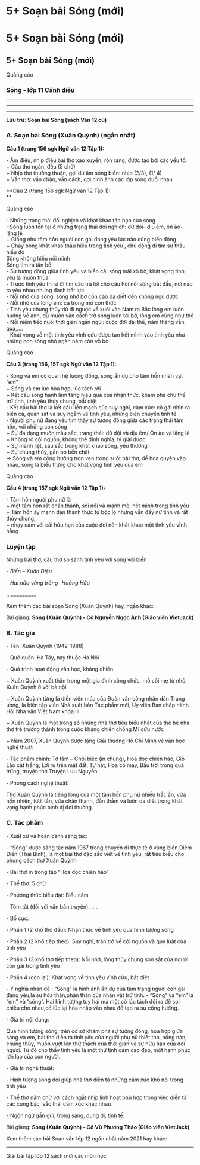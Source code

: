 # 5+ Soạn bài Sóng (mới)

# 5+ Soạn bài Sóng (mới)

## 5+ Soạn bài Sóng (mới)

Quảng cáo

### Sóng - lớp 11 Cánh diều

* * *

* * *

* * *

**Lưu trữ: Soạn bài Sóng (sách Văn 12 cũ)**

### **A. Soạn bài Sóng (Xuân Quỳnh) (ngắn nhất)**

**Câu 1 (trang 156 sgk Ngữ văn 12 Tập 1):**

\- Âm điệu, nhịp điệu bài thơ xao xuyến, rộn ràng, được tạo bởi các yếu tố:  
\+ Câu thơ ngắn, đều (5 chữ)  
\+ Nhịp thơ thường thuận, gợi dư âm sóng biển: nhịp (2/3), (1/ 4)  
\+ Vần thơ: vần chân, vần cách, gợi hình ảnh các lớp sóng đuổi nhau  


**Câu 2 (trang 156 sgk Ngữ văn 12 Tập 1):  
**

Quảng cáo

\- Những trạng thái đối nghịch và khát khao táo bạo của sóng  
+Sóng luôn tồn tại ở những trạng thái đối nghịch: dữ dội- dịu êm, ồn ào- lặng lẽ  
\+ Giống như tâm hồn người con gái đang yêu lúc nào cũng biến động  
\+ Cháy bỏng khát khao thấu hiểu trong tình yêu , chủ động đi tìm sự thấu hiểu đó  
Sông không hiểu nổi mình  
Sóng tìm ra tận bể  
\- Sự tương đồng giữa tình yêu và biển cả: sóng mãi xô bờ, khát vọng tình yêu là muôn thủa  
\- Trước tình yêu thi sĩ đi tìm câu trả lời cho câu hỏi nói sóng bắt đầu, nơi nào ta yêu nhau nhưng đành bất lực  
\- Nỗi nhớ của sóng: sóng nhớ bờ cồn cào da diết đến không ngủ được  
\- Nỗi nhớ của lòng em: cả trong mơ còn thức  
\- Tình yêu chung thủy dù đi ngược về xuôi vào Nam ra Bắc lòng em luôn hướng về anh, dù muôn vàn cách trở sóng luôn tới bờ, lòng em cũng như thế  
\- Nỗi niềm tiếc nuối thời gian ngắn ngủi: cuộc đời dài thế, năm tháng vẫn qua,....  
\- Khát vọng về một tình yêu vĩnh cửu được tan hết mình vào tình yêu như những con sóng nhỏ ngàn năm còn vỗ bờ  


Quảng cáo

**Câu 3 (trang 156, 157 sgk Ngữ văn 12 Tập 1):**

\- Sóng và em có quan hệ tương đồng, sóng ẩn dụ cho tâm hồn nhân vật “em”  
\+ Sóng và em lúc hòa hợp, lúc tách rời  
\+ Kết cấu song hành làm tăng hiệu quả của nhận thức, khám phá chủ thể trữ tình, tình yêu thủy chung, bất diệt  
\- Kết cấu bài thơ là kết cấu liền mạch của suy nghĩ, cảm xúc: cô gái nhìn ra biển cả, quan sát và suy ngẫm về tình yêu, những biến chuyển tinh tế  
\- Người phụ nữ đang yêu tìm thấy sự tương đồng giữa các trạng thái tâm hồn, với những con sóng  
\+ Sự đa dạng muôn màu sắc, trạng thái: dữ dội và dịu êm/ Ồn ào và lặng lẽ  
\+ Không rõ cội nguồn, không thể định nghĩa, lý giải được  
\+ Sự mãnh liệt, sâu sắc trong khát khao sống, yêu thương  
\+ Sự chung thủy, gắn bó bền chặt  
→ Sóng và em cộng hưởng trọn vẹn trong suốt bài thơ, để hòa quyện vào nhau, sóng là biểu trưng cho khát vọng tình yêu của em  


Quảng cáo

**Câu 4 (trang 157 sgk Ngữ văn 12 Tập 1):**

\- Tâm hồn người phu nữ là   
\+ một tâm hồn rất chân thành, sôi nổi và mạnh mẽ, hết mình trong tình yêu  
\+ Tâm hồn ấy mạnh dạn thành thực tự bộc lộ nhưng vẫn đầy nữ tính và rất thủy chung,   
\+ nhạy cảm với cái hữu hạn của cuộc đời nên khát khao một tình yêu vĩnh hằng  


### Luyện tập

Những bài thơ, câu thơ so sánh tình yêu với song với biển

_\- Biển – Xuân Diệu_

_\- Hai nửa vầng trăng- Hoàng Hữu_

....................

Xem thêm các bài soạn Sóng (Xuân Quỳnh) hay, ngắn khác:

Bài giảng: **Sóng (Xuân Quỳnh) - Cô Nguyễn Ngọc Anh (Giáo viên VietJack)**

### **B. Tác giả**

\- Tên: Xuân Quỳnh (1942-1988)

\- Quê quán: Hà Tây, nay thuộc Hà Nội

\- Quá trình hoạt động văn học, kháng chiến 

\+ Xuân Quỳnh xuất thân trong một gia đình công chức, mồ côi mẹ từ nhỏ, Xuân Quỳnh ở với bà nội

\+ Xuân Quỳnh từng là diễn viên múa của Đoàn văn công nhân dân Trung ương, là biên tập viên Nhà xuất bản Tác phẩm mới, Ủy viên Ban chấp hành Hội Nhà văn Việt Nam khóa III

\+ Xuân Quỳnh là một trong số những nhà thơ tiêu biểu nhất của thế hệ nhà thơ trẻ trưởng thành trong cuộc kháng chiến chống Mĩ cứu nước

\+ Năm 2007, Xuân Quỳnh được tặng Giải thưởng Hồ Chí Minh về văn học nghệ thuật

\- Tác phẩm chính: Tơ tằm – Chồi biếc (in chung), Hoa dọc chiến hào, Gió Lào cát trắng, Lời ru trên mặt đất, Tự hát, Hoa cỏ may, Bầu trời trong quả trứng, truyện thơ Truyện Lưu Nguyễn

\- Phong cách nghệ thuật:

Thơ Xuân Quỳnh là tiếng lòng của một tâm hồn phụ nữ nhiều trắc ẩn, vừa hồn nhiên, tươi tắn, vừa chân thành, đằn thắm và luôn da diết trong khát vọng hạnh phúc bình dị đời thường.

### **C. Tác phẩm**

\- Xuất xứ và hoàn cảnh sáng tác: 

\- “Sóng” được sáng tác năm 1967 trong chuyến đi thực tê ở vùng biển Diêm Điền (Thái Bình), là một bài thơ đặc sắc viết về tình yêu, rất tiêu biểu cho phong cách thơ Xuân Quỳnh

\- Bài thơ in trong tập “Hoa dọc chiến hào”

\- Thể thơ: 5 chữ

\- Phương thức biểu đạt: Biểu cảm

\- Tóm tắt (đối với văn bản truyện): ….. 

\- Bố cục: 

\- Phần 1 (2 khổ thơ đầu): Nhận thức về tình yêu qua hình tượng sóng

\- Phần 2 (2 khổ tiếp theo): Suy nghĩ, trăn trở về cội nguồn và quy luật của tình yêu

\- Phần 3 (3 khổ thơ tiếp theo): Nỗi nhớ, lòng thủy chung son sắt của người con gái trong tình yêu

\- Phần 4 (còn lại): Khát vọng về tình yêu vĩnh cửu, bất diệt

\- Ý nghĩa nhan đề : “Sóng” là hình ảnh ẩn dụ của tâm trạng người con gái đang yêu,là sự hóa thân,phân thân của nhân vật trữ tình. - “Sóng” và “em” là “em” và “sóng”. Hai hình tượng tuy hai mà một,có lúc tách đôi ra để soi chiếu cho nhau,có lúc lại hòa nhập vào nhau để tạo ra sự cộng hưởng.

\- Giá trị nội dung: 

Qua hình tượng sóng, trên cơ sở khám phá sự tương đồng, hòa hợp giữa sóng và em, bài thơ diễn tả tình yêu của người phụ nữ thiết tha, nồng nàn, chung thủy, muốn vượt lên thử thách của thời gian và sự hữu hạn của đời người. Từ đó cho thấy tình yêu là một thứ tình cảm cao đẹp, một hạnh phúc lớn lao của con người.

\- Giá trị nghệ thuật: 

\- Hình tượng sóng đôi giúp nhà thơ diễn tả những cảm xúc khó nói trong tình yêu

\- Thể thơ năm chữ với cách ngắt nhịp linh hoạt phù hợp trong việc diễn tả các cung bậc, sắc thái cảm xúc khác nhau

\- Ngôn ngữ gần gũi, trong sáng, dung dị, tinh tế.

Bài giảng: **Sóng (Xuân Quỳnh) - Cô Vũ Phương Thảo (Giáo viên VietJack)**

Xem thêm các bài Soạn văn lớp 12 ngắn nhất năm 2021 hay khác:

* * *

Giải bài tập lớp 12 sách mới các môn học
